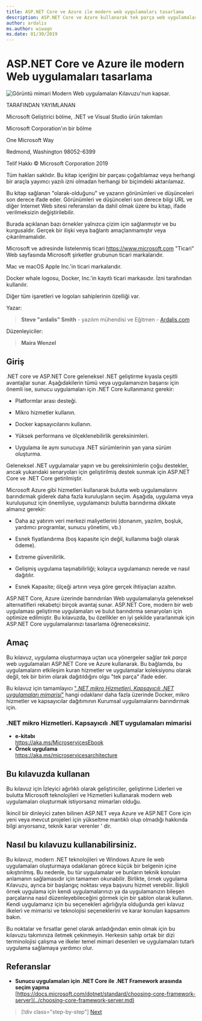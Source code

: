 ```yaml
---
title: ASP.NET Core ve Azure ile modern web uygulamaları tasarlama
description: ASP.NET Core ve Azure kullanarak tek parça web uygulamaları oluşturmaya uçtan uca yönergeler sağlar. bir kılavuz.
author: ardalis
ms.author: wiwagn
ms.date: 01/30/2019
---
```


# <a name="architect-modern-web-applications-with-aspnet-core-and-azure"></a>ASP.NET Core ve Azure ile modern Web uygulamaları tasarlama

![Görüntü mimari Modern Web uygulamaları Kılavuzu'nun kapsar.](./media/index/web-application-guide-cover-image.png)

TARAFINDAN YAYIMLANAN

Microsoft Geliştirici bölme, .NET ve Visual Studio ürün takımları

Microsoft Corporation'ın bir bölme

One Microsoft Way

Redmond, Washington 98052-6399

Telif Hakkı © Microsoft Corporation 2019

Tüm hakları saklıdır. Bu kitap içeriğini bir parçası çoğaltılamaz veya herhangi bir araçla yayımcı yazılı izni olmadan herhangi bir biçimdeki aktarılamaz.

Bu kitap sağlanan "olarak-olduğunu" ve yazarın görünümleri ve düşünceleri son derece ifade eder. Görünümleri ve düşünceleri son derece bilgi URL ve diğer Internet Web sitesi referansları da dahil olmak üzere bu kitap, ifade verilmeksizin değiştirilebilir.

Burada açıklanan bazı örnekler yalnızca çizim için sağlanmıştır ve bu kurgusaldır. Gerçek bir ilişki veya bağlantı amaçlanmamıştır veya çıkarılmamalıdır.

Microsoft ve adresinde listelenmiş ticari https://www.microsoft.com "Ticari" Web sayfasında Microsoft şirketler grubunun ticari markalarıdır.

Mac ve macOS Apple Inc.'in ticari markalarıdır.

Docker whale logosu, Docker, Inc.'in kayıtlı ticari markasıdır. İzni tarafından kullanılır.

Diğer tüm işaretleri ve logoları sahiplerinin özelliği var.

Yazar:

> **Steve "ardalis" Smith** - yazılım mühendisi ve Eğitmen - [Ardalis.com](https://ardalis.com)

Düzenleyiciler:

> **Maira Wenzel**

## <a name="introduction"></a>Giriş

.NET core ve ASP.NET Core geleneksel .NET geliştirme kıyasla çeşitli avantajlar sunar. Aşağıdakilerin tümü veya uygulamanızın başarısı için önemli ise, sunucu uygulamaları için .NET Core kullanmanız gerekir:

- Platformlar arası desteği.

- Mikro hizmetler kullanın.

- Docker kapsayıcılarını kullanın.

- Yüksek performans ve ölçeklenebilirlik gereksinimleri.

- Uygulama ile aynı sunucuya .NET sürümlerinin yan yana sürüm oluşturma.

Geleneksel .NET uygulamalar yapın ve bu gereksinimlerin çoğu destekler, ancak yukarıdaki senaryoları için geliştirilmiş destek sunmak için ASP.NET Core ve .NET Core getirilmiştir.

Microsoft Azure gibi hizmetleri kullanarak bulutta web uygulamalarını barındırmak giderek daha fazla kuruluşların seçim. Aşağıda, uygulama veya kuruluşunuz için önemliyse, uygulamanızı bulutta barındırma dikkate almanız gerekir:

- Daha az yatırım veri merkezi maliyetlerini (donanım, yazılım, boşluk, yardımcı programlar, sunucu yönetimi, vb.)

- Esnek fiyatlandırma (boş kapasite için değil, kullanıma bağlı olarak ödeme).

- Extreme güvenilirlik.

- Gelişmiş uygulama taşınabilirliği; kolayca uygulamanızı nerede ve nasıl dağıtılır.

- Esnek Kapasite; ölçeği artırın veya göre gerçek ihtiyaçları azaltın.

ASP.NET Core, Azure üzerinde barındırılan Web uygulamalarıyla geleneksel alternatifleri rekabetçi birçok avantaj sunar. ASP.NET Core, modern bir web uygulaması geliştirme uygulamaları ve bulut barındırma senaryoları için optimize edilmiştir. Bu kılavuzda, bu özellikler en iyi şekilde yararlanmak için ASP.NET Core uygulamalarınızı tasarlama öğreneceksiniz.

## <a name="purpose"></a>Amaç

Bu kılavuz, uygulama oluşturmaya uçtan uca yönergeler sağlar *tek parça* web uygulamaları ASP.NET Core ve Azure kullanarak. Bu bağlamda, bu uygulamaların etkileşim kuran hizmetler ve uygulamalar koleksiyonu olarak değil, tek bir birim olarak dağıtıldığını olgu "tek parça" ifade eder.

Bu kılavuz için tamamlayıcı ["_.NET mikro Hizmetleri. Kapsayıcılı .NET uygulamaları mimarisi_"](../microservices-architecture/index.md) hangi odaklanır daha fazla üzerinde Docker, mikro hizmetler ve kapsayıcılar dağıtımının Kurumsal uygulamalarını barındırmak için.

### <a name="net-microservices-architecture-for-containerized-net-applications"></a>.NET mikro Hizmetleri. Kapsayıcılı .NET uygulamaları mimarisi

- **e-kitabı**  
  <https://aka.ms/MicroservicesEbook>
- **Örnek uygulama**  
  <https://aka.ms/microservicesarchitecture>

## <a name="who-should-use-this-guide"></a>Bu kılavuzda kullanan

Bu kılavuz için İzleyici ağırlıklı olarak geliştiriciler, geliştirme Liderleri ve bulutta Microsoft teknolojileri ve Hizmetleri kullanarak modern web uygulamaları oluşturmak istiyorsanız mimarları olduğu.

İkincil bir dinleyici zaten bilinen ASP.NET veya Azure ve ASP.NET Core için yeni veya mevcut projeleri için yükseltme mantıklı olup olmadığı hakkında bilgi arıyorsanız, teknik karar verenler ' dir.

## <a name="how-you-can-use-this-guide"></a>Nasıl bu kılavuzu kullanabilirsiniz.

Bu kılavuz, modern .NET teknolojileri ve Windows Azure ile web uygulamaları oluşturmaya odaklanan görece küçük bir belgenin içine sıkıştırılmış. Bu nedenle, bu tür uygulamalar ve bunların teknik konuları anlamanın sağlamasıdır için tamamen okunabilir. Birlikte, örnek uygulama Kılavuzu, ayrıca bir başlangıç noktası veya başvuru hizmet verebilir. İlişkili örnek uygulama için kendi uygulamalarınızı ya da uygulamanızın bileşen parçalarına nasıl düzenleyebileceğini görmek için bir şablon olarak kullanın. Kendi uygulamanız için bu seçenekleri ağırlığıyla olduğunda geri kılavuz ilkeleri ve mimarisi ve teknolojisi seçeneklerini ve karar konuları kapsamını bakın.

Bu noktalar ve fırsatlar genel olarak anladığından emin olmak için bu kılavuzu takımınıza iletmek çekinmeyin. Herkesin sahip ortak bir dizi terminolojisi çalışma ve ilkeler temel mimari desenleri ve uygulamaları tutarlı uygulama sağlamaya yardımcı olur.

## <a name="references"></a>Referanslar

- **Sunucu uygulamaları için .NET Core ile .NET Framework arasında seçim yapma**  
  [https://docs.microsoft.com/dotnet/standard/choosing-core-framework-server](../choosing-core-framework-server.md)

>[!div class="step-by-step"]
>[Next](modern-web-applications-characteristics.md)